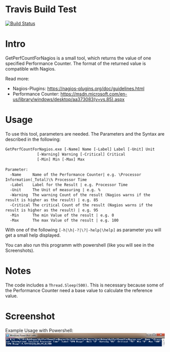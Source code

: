 # Travis Build Test
[![Build Status](https://travis-ci.org/dhcgn/GetPerfCountForNagios.svg?branch=master)](https://travis-ci.org/dhcgn/GetPerfCountForNagios)

# Intro

GetPerfCountForNagios is a small tool, which returns the value of one specified Performance Counter.
The format of the returned value is compatible with Nagios.

Read more:
- Nagios-Plugins: https://nagios-plugins.org/doc/guidelines.html
- Performance Counter: https://msdn.microsoft.com/en-us/library/windows/desktop/aa373083(v=vs.85).aspx

# Usage
To use this tool, parameters are needed. The Parameters and the Syntax are described in the following:

````
GetPerfCountForNagios.exe [-Name] Name [-Label] Label [-Unit] Unit 
			  [-Warning] Warning [-Critical] Critical 
			  [-Min] Min [-Max] Max

Parameter:
  -Name		Name of the Performance Counter| e.g. \Processor Information(_Total)\% Processor Time
  -Label	Label for the Result | e.g. Processor Time
  -Unit		The Unit of measuring | e.g. %
  -Warning	The warning Count of the result (Nagios warns if the result is higher as the result) | e.g. 85
  -Critical	The critical Count of the result (Nagios warns if the result is higher as the result) | e.g. 95
  -Min		The min Value of the result | e.g. 0
  -Max		The max Value of the result | e.g. 100
````

With one of the following ````[-h|\h|-?|\?|-help|\help]```` as parameter you will get a small help displayed.

You can also run this programm with powershell (like you will see in the Screenshots).

# Notes
The code includes a ````Thread.Sleep(500)````. This is necessary because some of the Performance Counter need a base value to calculate the reference value.

# Screenshot
Example Usage with Powershell:
![alt tag](https://github.com/dhcgn/GetPerfCountForNagios/blob/master/Example_use_PS.png)
